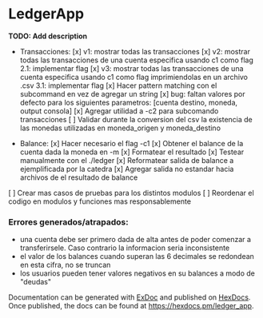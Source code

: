 # LedgerApp

**TODO: Add description**

- Transacciones:
[x] v1: mostrar todas las transacciones
[x] v2: mostrar todas las transacciones de una cuenta especifica usando c1 como flag
    2.1: implementar flag
[x] v3: mostrar todas las transacciones de una cuenta especifica usando c1 como flag imprimiendolas en un archivo .csv
    3.1: implementar flag
[x] Hacer pattern matching con el subcommand en vez de agregar un string
[x] bug: faltan valores por defecto para los siguientes parametros: [cuenta destino, moneda, output consola]
[x] Agregar utilidad a -c2 para subcomando transacciones
[  ] Validar durante la conversion del csv la existencia de las monedas utilizadas en moneda_origen y moneda_destino

- Balance:
[x] Hacer necesario el flag -c1
[x] Obtener el balance de la cuenta dada la moneda en -m
[x] Formatear el resultado
[x] Testear manualmente con el ./ledger
[x] Reformatear salida de balance a ejemplificada por la catedra
[x] Agregar salida no estandar hacia archivos de el resultado de balance

[ ] Crear mas casos de pruebas para los distintos modulos
[ ] Reordenar el codigo en modulos y funciones mas responsablemente


### Errores generados/atrapados:
- una cuenta debe ser primero dada de alta antes de poder comenzar a transferirsele. Caso contrario la informacion seria inconsistente
- el valor de los balances cuando superan las 6 decimales se redondean en esta cifra, no se truncan
- los usuarios pueden tener valores negativos en su balances a modo de "deudas"


Documentation can be generated with [ExDoc](https://github.com/elixir-lang/ex_doc)
and published on [HexDocs](https://hexdocs.pm). Once published, the docs can
be found at <https://hexdocs.pm/ledger_app>.

